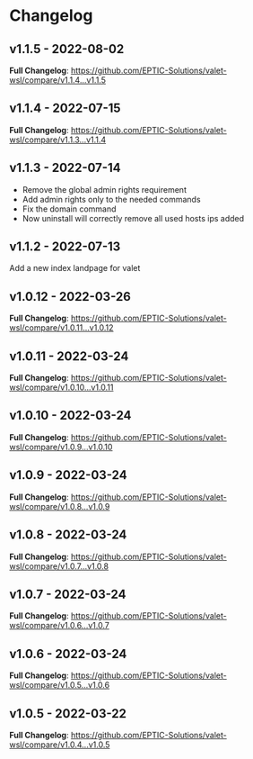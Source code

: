 # Changelog

## v1.1.5 - 2022-08-02

**Full Changelog**: https://github.com/EPTIC-Solutions/valet-wsl/compare/v1.1.4...v1.1.5

## v1.1.4 - 2022-07-15

**Full Changelog**: https://github.com/EPTIC-Solutions/valet-wsl/compare/v1.1.3...v1.1.4

## v1.1.3 - 2022-07-14

- Remove the global admin rights requirement
- Add admin rights only to the needed commands
- Fix the domain command
- Now uninstall will correctly remove all used hosts ips added

## v1.1.2 - 2022-07-13

Add a new index landpage for valet

## v1.0.12 - 2022-03-26

**Full Changelog**: https://github.com/EPTIC-Solutions/valet-wsl/compare/v1.0.11...v1.0.12

## v1.0.11 - 2022-03-24

**Full Changelog**: https://github.com/EPTIC-Solutions/valet-wsl/compare/v1.0.10...v1.0.11

## v1.0.10 - 2022-03-24

**Full Changelog**: https://github.com/EPTIC-Solutions/valet-wsl/compare/v1.0.9...v1.0.10

## v1.0.9 - 2022-03-24

**Full Changelog**: https://github.com/EPTIC-Solutions/valet-wsl/compare/v1.0.8...v1.0.9

## v1.0.8 - 2022-03-24

**Full Changelog**: https://github.com/EPTIC-Solutions/valet-wsl/compare/v1.0.7...v1.0.8

## v1.0.7 - 2022-03-24

**Full Changelog**: https://github.com/EPTIC-Solutions/valet-wsl/compare/v1.0.6...v1.0.7

## v1.0.6 - 2022-03-24

**Full Changelog**: https://github.com/EPTIC-Solutions/valet-wsl/compare/v1.0.5...v1.0.6

## v1.0.5 - 2022-03-22

**Full Changelog**: https://github.com/EPTIC-Solutions/valet-wsl/compare/v1.0.4...v1.0.5
